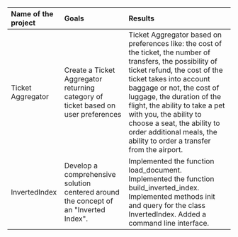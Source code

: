 | Name of the project | Goals | Results |
| :--- | :--- | :--- |
| Ticket Aggregator | Create a Ticket Aggregator returning category of ticket based on user preferences | Ticket Aggregator based on preferences like: the cost of the ticket, the number of transfers, the possibility of ticket refund, the cost of the ticket takes into account baggage or not, the cost of luggage, the duration of the flight, the ability to take a pet with you, the ability to choose a seat, the ability to order additional meals, the ability to order a transfer from the airport. |
| InvertedIndex | Develop a comprehensive solution centered around the concept of an "Inverted Index". |  Implemented the function load_document. Implemented the function build_inverted_index. Implemented methods init and query for the class InvertedIndex. Added a command line interface. | 
